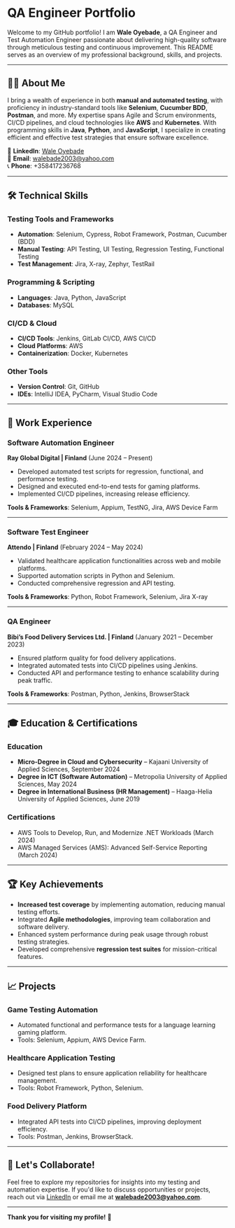 # QA Engineer Portfolio

Welcome to my GitHub portfolio! I am **Wale Oyebade**, a QA Engineer and Test Automation Engineer passionate about delivering high-quality software through meticulous testing and continuous improvement. This README serves as an overview of my professional background, skills, and projects.

---

## 👨‍💻 About Me

I bring a wealth of experience in both **manual and automated testing**, with proficiency in industry-standard tools like **Selenium**, **Cucumber BDD**, **Postman**, and more. My expertise spans Agile and Scrum environments, CI/CD pipelines, and cloud technologies like **AWS** and **Kubernetes**. With programming skills in **Java**, **Python**, and **JavaScript**, I specialize in creating efficient and effective test strategies that ensure software excellence.

🔗 **LinkedIn**: [Wale Oyebade](https://www.linkedin.com/in/olawaleoyebade/)  
📧 **Email**: walebade2003@yahoo.com  
📞 **Phone**: +358417236768  

---

## 🛠️ Technical Skills

### Testing Tools and Frameworks
- **Automation**: Selenium, Cypress, Robot Framework, Postman, Cucumber (BDD)
- **Manual Testing**: API Testing, UI Testing, Regression Testing, Functional Testing
- **Test Management**: Jira, X-ray, Zephyr, TestRail

### Programming & Scripting
- **Languages**: Java, Python, JavaScript
- **Databases**: MySQL

### CI/CD & Cloud
- **CI/CD Tools**: Jenkins, GitLab CI/CD, AWS CI/CD
- **Cloud Platforms**: AWS
- **Containerization**: Docker, Kubernetes

### Other Tools
- **Version Control**: Git, GitHub
- **IDEs**: IntelliJ IDEA, PyCharm, Visual Studio Code

---

## 📂 Work Experience

### **Software Automation Engineer**  
**Ray Global Digital | Finland** (June 2024 – Present)  
- Developed automated test scripts for regression, functional, and performance testing.  
- Designed and executed end-to-end tests for gaming platforms.  
- Implemented CI/CD pipelines, increasing release efficiency.  

**Tools & Frameworks**: Selenium, Appium, TestNG, Jira, AWS Device Farm  

---

### **Software Test Engineer**  
**Attendo | Finland** (February 2024 – May 2024)  
- Validated healthcare application functionalities across web and mobile platforms.  
- Supported automation scripts in Python and Selenium.  
- Conducted comprehensive regression and API testing.  

**Tools & Frameworks**: Python, Robot Framework, Selenium, Jira X-ray  

---

### **QA Engineer**  
**Bibi’s Food Delivery Services Ltd. | Finland** (January 2021 – December 2023)  
- Ensured platform quality for food delivery applications.  
- Integrated automated tests into CI/CD pipelines using Jenkins.  
- Conducted API and performance testing to enhance scalability during peak traffic.  

**Tools & Frameworks**: Postman, Python, Jenkins, BrowserStack  

---

## 🎓 Education & Certifications

### **Education**  
- **Micro-Degree in Cloud and Cybersecurity** – Kajaani University of Applied Sciences, September 2024  
- **Degree in ICT (Software Automation)** – Metropolia University of Applied Sciences, May 2024  
- **Degree in International Business (HR Management)** – Haaga-Helia University of Applied Sciences, June 2019  

### **Certifications**  
- AWS Tools to Develop, Run, and Modernize .NET Workloads (March 2024)  
- AWS Managed Services (AMS): Advanced Self-Service Reporting (March 2024)  

---

## 🏆 Key Achievements
- **Increased test coverage** by implementing automation, reducing manual testing efforts.  
- Integrated **Agile methodologies**, improving team collaboration and software delivery.  
- Enhanced system performance during peak usage through robust testing strategies.  
- Developed comprehensive **regression test suites** for mission-critical features.  

---

## 📈 Projects
### **Game Testing Automation**
- Automated functional and performance tests for a language learning gaming platform.
- Tools: Selenium, Appium, AWS Device Farm.

### **Healthcare Application Testing**
- Designed test plans to ensure application reliability for healthcare management.
- Tools: Robot Framework, Python, Selenium.

### **Food Delivery Platform**
- Integrated API tests into CI/CD pipelines, improving deployment efficiency.
- Tools: Postman, Jenkins, BrowserStack.

---

## 🤝 Let's Collaborate!
Feel free to explore my repositories for insights into my testing and automation expertise. If you'd like to discuss opportunities or projects, reach out via [LinkedIn](https://www.linkedin.com/in/olawaleoyebade/) or email me at **walebade2003@yahoo.com**.

---

**Thank you for visiting my profile!** 🚀
